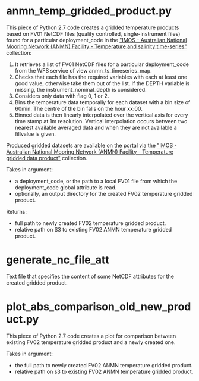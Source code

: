 # anmn_temp_gridded_product.py

This piece of Python 2.7 code creates a gridded temperature products based on FV01 NetCDF files (quality controlled, single-instrument files) found for a particular deployment_code in the ["IMOS - Australian National Mooring Network (ANMN) Facility - Temperature and salinity time-series"](https://portal.aodn.org.au/search?uuid=7e13b5f3-4a70-4e31-9e95-335efa491c5c) collection:
1. It retrieves a list of FV01 NetCDF files for a particular deployment_code from the WFS service of view anmn_ts_timeseries_map.
2. Checks that each file has the required variables with each at least one good value, otherwise take them out of the list. If the DEPTH variable is missing, the instrument_nominal_depth is considered.
3. Considers only data with flag 0, 1 or 2.
4. Bins the temperature data temporally for each dataset with a bin size of 60min. The centre of the bin falls on the hour xx:00.
5. Binned data is then linearly interpolated over the vertical axis for every time stamp at 1m resolution. Vertical interpolation occurs between two nearest available averaged data and when they are not available a fillvalue is given.

Produced gridded datasets are available on the portal via the ["IMOS - Australian National Mooring Network (ANMN) Facility - Temperature gridded data product"](https://portal.aodn.org.au/search?uuid=ae6af5ff-9503-492b-b917-4e3c1a0c19ee) collection.

Takes in argument:
- a deployment_code, or the path to a local FV01 file from which the deployment_code global attribute is read.
- optionally, an output directory for the created FV02 temperature gridded product.

Returns:
- full path to newly created FV02 temperature gridded product.
- relative path on S3 to existing FV02 ANMN temperature gridded product.

# generate_nc_file_att

Text file that specifies the content of some NetCDF attributes for the created gridded product.

# plot_abs_comparison_old_new_product.py

This piece of Python 2.7 code creates a plot for comparison between existing FV02 temperature gridded product and a newly created one.

Takes in argument:
- the full path to newly created FV02 ANMN temperature gridded product.
- relative path on s3 to existing FV02 ANMN temperature gridded product.
